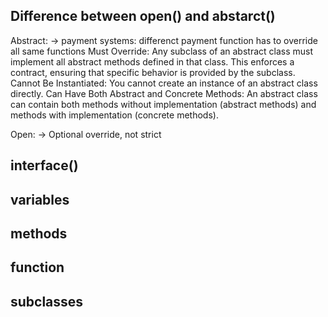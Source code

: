 ## Difference between open() and abstarct()
Abstract: -> payment systems: differenct payment function has to override all same functions
Must Override: Any subclass of an abstract class must implement all abstract methods defined in that class. This enforces a contract, ensuring that specific behavior is provided by the subclass.
Cannot Be Instantiated: You cannot create an instance of an abstract class directly.
Can Have Both Abstract and Concrete Methods: An abstract class can contain both methods without implementation (abstract methods) and methods with implementation (concrete methods).

Open: -> Optional override, not strict

## interface()

## variables

## methods

## function

## subclasses
